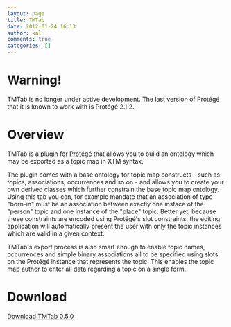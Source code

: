 ```yaml
---
layout: page
title: TMTab
date: 2012-01-24 16:13
author: kal
comments: true
categories: []
---
```

<h1>Warning!</h1>
TMTab is no longer under active development. The last version of Protégé that it is known to work with is Protégé 2.1.2.
<h1>Overview</h1>
TMTab is a plugin for <a href="http://protege.stanford.edu/">Protégé</a> that allows you to build an ontology which may be exported as a topic map in XTM syntax.

The plugin comes with a base ontology for topic map constructs - such as topics, associations, occurrences and so on - and allows you to create your own derived classes which further constrain the base topic map ontology. Using this tab you can, for example mandate that an association of type "born-in" must be an association between exactly one instace of the "person" topic and one instance of the "place" topic. Better yet, because these constraints are encoded using Protégé's slot constraints, the editing application will automatically present the user with only the topic instances which are valid in a given context.

TMTab's export process is also smart enough to enable topic names, occurrences and simple binary associations all to be specified using slots on the Protégé instance that represents the topic. This enables the topic map author to enter all data regarding a topic on a single form.
<h1>Download</h1>
<a title="Download TMTab" href="http://www.techquila.com/download/tmtab/latest/tmtab.zip">Download TMTab 0.5.0</a>

